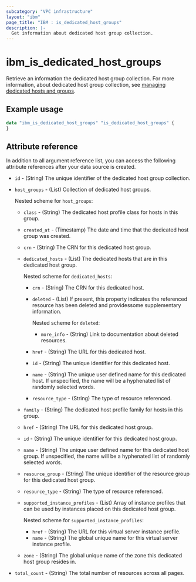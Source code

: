 ```yaml
---
subcategory: "VPC infrastructure"
layout: "ibm"
page_title: "IBM : is_dedicated_host_groups"
description: |-
  Get information about dedicated host group collection.
---
```


# ibm_is_dedicated_host_groups
Retrieve an information the dedicated host group collection. For more information, about dedicated host group collection, see [managing dedicated hosts and groups](https://cloud.ibm.com/docs/vpc?topic=vpc-manage-dedicated-hosts-groups).

## Example usage

```terraform
data "ibm_is_dedicated_host_groups" "is_dedicated_host_groups" {
}
```

## Attribute reference
In addition to all argument reference list, you can access the following attribute references after your data source is created. 

- `id` - (String) The unique identifier of the dedicated host group collection.
- `host_groups` - (List) Collection of dedicated host groups.
 
  Nested scheme for `host_groups`:
  - `class` - (String) The dedicated host profile class for hosts in this group.
  - `created_at` - (Timestamp) The date and time that the dedicated host group was created.
  - `crn` - (String) The CRN for this dedicated host group.
  - `dedicated_hosts` - (List) The dedicated hosts that are in this dedicated host group. 
  
    Nested scheme for `dedicated_hosts`:
    - `crn` - (String) The CRN for this dedicated host.
    - `deleted` - (List) If present, this property indicates the referenced resource has been deleted and providessome supplementary information.
   
      Nested scheme for `deleted`:
      - `more_info` - (String) Link to documentation about deleted resources.
    - `href` - (String) The URL for this dedicated host.
    - `id` - (String) The unique identifier for this dedicated host.
    - `name` - (String) The unique user defined name for this dedicated host. If unspecified, the name will be a hyphenated list of randomly selected words.
    - `resource_type` - (String) The type of resource referenced.
  - `family` - (String) The dedicated host profile family for hosts in this group.
  - `href` - (String) The URL for this dedicated host group.
  - `id` - (String) The unique identifier for this dedicated host group.
  - `name` - (String) The unique user defined name for this dedicated host group. If unspecified, the name will be a hyphenated list of randomly selected words.
  - `resource_group` - (String) The unique identifier of the resource group for this dedicated host group.
  - `resource_type` - (String) The type of resource referenced.
  - `supported_instance_profiles` - (List) Array of instance profiles that can be used by instances placed on this dedicated host group. 
    
    Nested scheme for `supported_instance_profiles`:
    - `href` - (String) The URL for this virtual server instance profile.
    - `name` - (String) The global unique name for this virtual server instance profile.
  - `zone` - (String) The global unique name of the zone this dedicated host group resides in.
- `total_count` - (String) The total number of resources across all pages.

